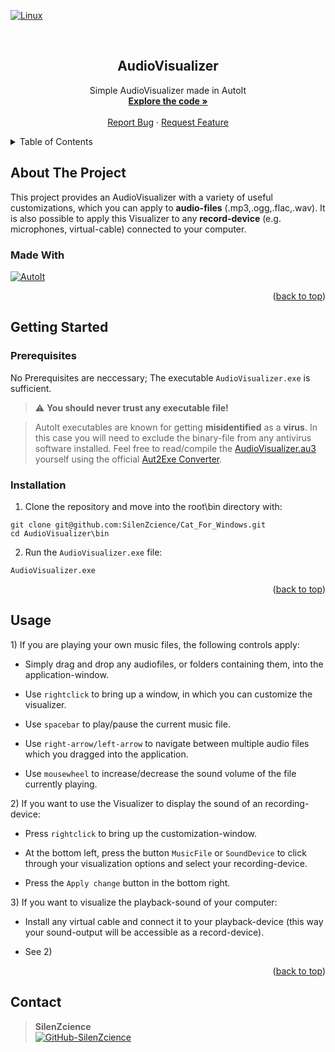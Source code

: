 <div id="top"></div>

[![Linux][OS-Windows]][OS-Windows]

<br/>
<div align="center">
<h2 align="center">AudioVisualizer</h2>
   <p align="center">
      Simple AudioVisualizer made in AutoIt
      <br/>
      <a href="https://github.com/SilenZcience/AudioVisualizer/blob/main/src/AudioVisualizer.au3">
         <strong>Explore the code »</strong>
      </a>
      <br/>
      <br/>
      <a href="https://github.com/SilenZcience/AudioVisualizer/issues">Report Bug</a>
      ·
      <a href="https://github.com/SilenZcience/AudioVisualizer/issues">Request Feature</a>
   </p>
</div>


<details>
   <summary>Table of Contents</summary>
   <ol>
      <li>
         <a href="#about-the-project">About The Project</a>
         <ul>
            <li><a href="#made-with">Made With</a></li>
         </ul>
      </li>
      <li>
         <a href="#getting-started">Getting Started</a>
         <ul>
            <li><a href="#prerequisites">Prerequisites</a></li>
            <li><a href="#installation">Installation</a></li>
         </ul>
      </li>
      <li><a href="#usage">Usage</a>
      </li>
      <li><a href="#contact">Contact</a></li>
   </ol>
</details>

## About The Project

This project provides an AudioVisualizer with a variety of useful customizations, which you can apply to **audio-files** (.mp3,.ogg,.flac,.wav). It is also possible to apply this Visualizer to any **record-device** (e.g. microphones, virtual-cable) connected to your computer.

### Made With
[![AutoIt][MadeWith-AutoIt]](https://www.autoitscript.com/site)

<p align="right">(<a href="#top">back to top</a>)</p>

## Getting Started

### Prerequisites

No Prerequisites are neccessary; The executable `AudioVisualizer.exe` is sufficient.

> :warning: **You should never trust any executable file!**

> AutoIt executables are known for getting **misidentified** as a **virus**. In this case you will need to exclude the binary-file from any antivirus software installed. Feel free to read/compile the [AudioVisualizer.au3](src/AudioVisualizer.au3) yourself using the official [Aut2Exe Converter](https://www.autoitscript.com/site/autoit/downloads/).

### Installation

1. Clone the repository and move into the root\bin directory with:


```console
git clone git@github.com:SilenZcience/Cat_For_Windows.git
cd AudioVisualizer\bin
```
2. Run the `AudioVisualizer.exe` file:

```console
AudioVisualizer.exe
```

<p align="right">(<a href="#top">back to top</a>)</p>

## Usage

1) If you are playing your own music files, the following controls apply:

- Simply drag and drop any audiofiles, or folders containing them, into the application-window.

- Use `rightclick` to bring up a window, in which you can customize the visualizer.

- Use `spacebar` to play/pause the current music file.

- Use `right-arrow/left-arrow` to navigate between multiple audio files which you dragged into the application.

- Use `mousewheel` to increase/decrease the sound volume of the file currently playing.

2) If you want to use the Visualizer to display the sound of an recording-device:

- Press `rightclick` to bring up the customization-window.

- At the bottom left, press the button `MusicFile` or `SoundDevice` to click through your visualization options and select your recording-device.

- Press the `Apply change` button in the bottom right.

3) If you want to visualize the playback-sound of your computer:

- Install any virtual cable and connect it to your playback-device (this way your sound-output will be accessible as a record-device).

- See 2)

<p align="right">(<a href="#top">back to top</a>)</p>

## Contact

> **SilenZcience** <br/>
[![GitHub-SilenZcience][GitHub-SilenZcience]](https://github.com/SilenZcience)

[OS-Windows]: https://svgshare.com/i/ZhY.svg

[MadeWith-AutoIt]: https://img.shields.io/badge/Made%20with-AutoIt-brightgreen

[Warning]: https://img.shields.io/badge/warning-orange?style=for-the-badge

[GitHub-SilenZcience]: https://img.shields.io/badge/GitHub-SilenZcience-orange
